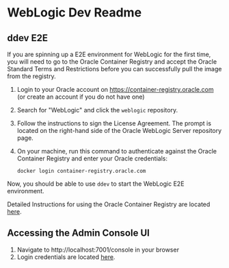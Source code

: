 # WebLogic Dev Readme

## ddev E2E
If you are spinning up a E2E environment for WebLogic for the first time, you will need to go to the Oracle Container Registry and accept the Oracle Standard Terms and Restrictions before you can successfully pull the image from the registry.

1. Login to your Oracle account on https://container-registry.oracle.com (or create an account if you do not have one)
2. Search for "WebLogic" and click the `weblogic` repository. 
3. Follow the instructions to sign the License Agreement. The prompt is located on the right-hand side of the Oracle WebLogic Server repository page.
4. On your machine, run this command to authenticate against the Oracle Container Registry and enter your Oracle credentials:
   
    ```
    docker login container-registry.oracle.com
    ```
Now, you should be able to use `ddev` to start the WebLogic E2E environment. 

Detailed Instructions for using the Oracle Container Registry are located [here](https://docs.oracle.com/en/operating-systems/oracle-linux/docker/docker-registry.html#docker-ocr-login). 

## Accessing the Admin Console UI

1. Navigate to http://localhost:7001/console in your browser
2. Login credentials are located [here](./compose/weblogic/properties/docker-build/domain_security.properties).